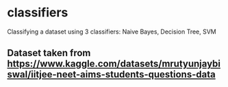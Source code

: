 # classifiers
Classifying a dataset using 3 classifiers: Naive Bayes, Decision Tree, SVM

## Dataset taken from https://www.kaggle.com/datasets/mrutyunjaybiswal/iitjee-neet-aims-students-questions-data
